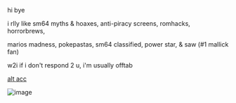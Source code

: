 
hi bye

i rlly like sm64 myths & hoaxes, anti-piracy screens, romhacks, horrorbrews,

marios madness, pokepastas, sm64 classified, power star, & saw (#1 mallick fan)

w2i if i don't respond 2 u, i'm usually offtab

[alt acc](https://github.com/djhallyboo)


  ![image](https://github.com/user-attachments/assets/eac87c2e-2876-4e8b-bcb8-fa279b06f73d)




